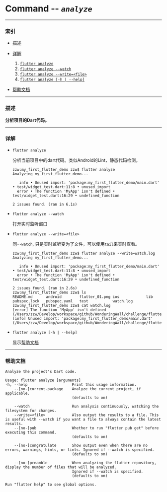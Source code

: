 Command -- *` analyze `*
====

***

### 索引

* [描述](#description)

* [详解](#details)

    1. [`flutter analyze`](#analyze)
    2. [`flutter analyze --watch`](#analyze_watch)
    3. [`flutter analyze --write=<file>`](#analyze_write_file)
    4. [`flutter analyze [-h | --help]`](#analyze_help)

* [帮助文档](#help_doc)

***

### 描述<a name="description"></a>

__分析项目的Dart代码。__

***

### 详解<a name="details"></a>

* `flutter analyze` <a name="analyze"></a>

    分析当前项目中的dart代码。类似Android的Lint，静态代码检测。

    ```
    zzw:my_first_flutter_demo zzw$ flutter analyze
    Analyzing my_first_flutter_demo...                                      

       info • Unused import: 'package:my_first_flutter_demo/main.dart' • test/widget_test.dart:11:8 • unused_import
      error • The function 'MyApp' isn't defined • test/widget_test.dart:16:29 • undefined_function

    2 issues found. (ran in 6.1s)
    ```

* `flutter analyze --watch` <a name="analyze_watch"></a>

    打开实时监听窗口

* `flutter analyze --write=<file>` <a name="analyze_write_file"></a>

    同`--watch`, 只是实时监听变为了文件，可以使用`tail`来实时查看。

    ```
    zzw:my_first_flutter_demo zzw$ flutter analyze --write=watch.log
    Analyzing my_first_flutter_demo...                                      

       info • Unused import: 'package:my_first_flutter_demo/main.dart' • test/widget_test.dart:11:8 • unused_import
      error • The function 'MyApp' isn't defined • test/widget_test.dart:16:29 • undefined_function

    2 issues found. (ran in 2.6s)
    zzw:my_first_flutter_demo zzw$ ls
    README.md      android        flutter_01.png ios            lib            pubspec.lock   pubspec.yaml   test           watch.log
    zzw:my_first_flutter_demo zzw$ cat watch.log
    [error] The function 'MyApp' isn't defined (/Users/zzw/Develop/workspace/github/WonderingWall/challenge/flutter/my_first_flutter_demo/test/widget_test.dart:16:29)
    [info] Unused import: 'package:my_first_flutter_demo/main.dart' (/Users/zzw/Develop/workspace/github/WonderingWall/challenge/flutter/my_first_flutter_demo/test/widget_test.dart:11:8)
    ```

* `flutter analyze [-h | --help]`<a name="analyze_help"></a>

    显示[帮助文档](#help_doc)

***

### 帮助文档 <a name="help_doc"></a>

```
Analyze the project's Dart code.

Usage: flutter analyze [arguments]
-h, --help                    Print this usage information.
    --[no-]current-package    Analyze the current project, if applicable.
                              (defaults to on)

    --watch                   Run analysis continuously, watching the filesystem for changes.
    --write=<file>            Also output the results to a file. This is useful with --watch if you want a file to always contain the latest results.
    --[no-]pub                Whether to run "flutter pub get" before executing this command.
                              (defaults to on)

    --[no-]congratulate       Show output even when there are no errors, warnings, hints, or lints. Ignored if --watch is specified.
                              (defaults to on)

    --[no-]preamble           When analyzing the flutter repository, display the number of files that will be analyzed.
                              Ignored if --watch is specified.
                              (defaults to on)

Run "flutter help" to see global options.

```
